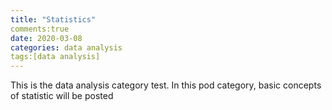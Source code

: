 ```yaml
---
title: "Statistics"
comments:true
date: 2020-03-08
categories: data analysis
tags:[data analysis]
---
```

This is the data analysis category test.
In this pod category, basic concepts of statistic will be posted


